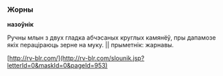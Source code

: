 ### Жорны
**назоўнік**

Ручны млын з двух гладка абчэсаных круглых камянёў, пры дапамозе якіх пераціраюць зерне на муку. || прыметнік: жарнавы.

<a rel="author">[http://rv-blr.com/](http://rv-blr.com/slounik.jsp?letterId=0&maskId=0&pageId=953)</a>
